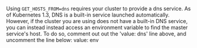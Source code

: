 Using `GET_HOSTS_FROM=dns` requires your cluster to provide a dns service. As of Kubernetes 1.3, DNS is a built-in service launched automatically. However, if the cluster you are using
does not have a built-in DNS service, you can instead instead access an environment variable to find the master
service's host. To do so, comment out out the 'value: dns' line above, and uncomment the line below:
value: env
